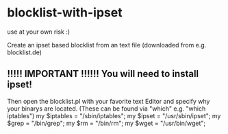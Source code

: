 blocklist-with-ipset
====================
use at your own risk :)

Create an ipset based blocklist from an text file (downloaded from e.g. blocklist.de)

!!!!! IMPORTANT !!!!!!
You will need to install ipset!
--------------------------------

Then open the blocklist.pl with your favorite text Editor and specify why your binarys are located.
(These can be found via "which" e.g. "which iptables")
my $iptables = "/sbin/iptables";
my $ipset = "/usr/sbin/ipset";
my $grep = "/bin/grep";
my $rm = "/bin/rm";
my $wget = "/usr/bin/wget";
